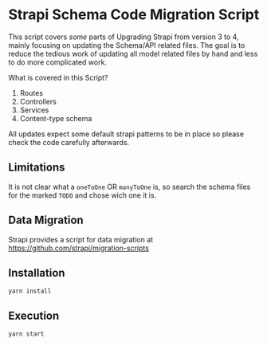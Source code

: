 # Strapi Schema Code Migration Script

This script covers _some_ parts of Upgrading Strapi from version 3 to 4, mainly focusing on updating the Schema/API related files. The goal is to reduce the tedious work of updating all model related files by hand and less to do more complicated work.

What is covered in this Script?

1. Routes
2. Controllers
3. Services
4. Content-type schema

All updates expect some default strapi patterns to be in place so please check the code carefully afterwards.

## Limitations

It is not clear what a `oneToOne` OR `manyToOne` is, so search the schema files for the marked `TODO` and chose wich one it is.

## Data Migration

Strapi provides a script for data migration at https://github.com/strapi/migration-scripts

## Installation

```
yarn install
```

## Execution

```
yarn start
```